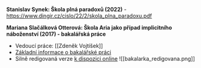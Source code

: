 
**Stanislav Synek: Škola plná paradoxů (2022)** - https://www.dingir.cz/cislo/22/2/skola_plna_paradoxu.pdf

**Mariana Slačálková Otterová: Škola Aria jako případ implicitního náboženství (2017) - bakalářská práce**
* Vedoucí práce: [[Zdeněk Vojtíšek]]
* [Základní informace o bakalářské práci](http://invenio.nusl.cz/record/368779?ln=en)
* Silně redigovaná verze [k dispozici online](https://dspace.cuni.cz/bitstream/handle/20.500.11956/92274/130277553.pdf?sequence=1&isAllowed=y)
![[bakalarka_redigovana.png]]


